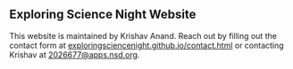 ## **Exploring Science Night Website**
This website is maintained by Krishav Anand.
Reach out by filling out the contact form at [exploringsciencenight.github.io/contact.html](https://exploringsciencenight.github.io/contact.html) or contacting Krishav at 2026677@apps.nsd.org.
